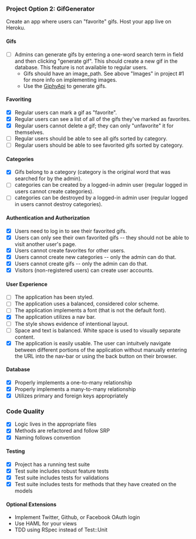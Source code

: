 ### Project Option 2: GifGenerator

Create an app where users can "favorite" gifs. Host your app live on Heroku.

#### Gifs

- [ ] Admins can generate gifs by entering a one-word search term in field and then clicking "generate gif". This should create a new gif in the database. This feature is not available to regular users.
  - Gifs should have an image_path. See above "Images" in project #1 for more info on implementing images.
  - Use the [GiphyApi](https://github.com/giphy/GiphyAPI) to generate gifs.

#### Favoriting

- [x] Regular users can mark a gif as "favorite".
- [x] Regular users can see a list of all of the gifs they've marked as favorites.
- [x] Regular users cannot delete a gif; they can only "unfavorite" it for themselves.
- [ ] Regular users should be able to see all gifs sorted by category.
- [ ] Regular users should be able to see favorited gifs sorted by category.

#### Categories

- [x] Gifs belong to a category (category is the original word that was searched for by the admin).
- [ ] categories can be created by a logged-in admin user (regular logged in users cannot create categories).
- [ ] categories can be destroyed by a logged-in admin user (regular logged in users cannot destroy categories).

#### Authentication and Authorization

- [x] Users need to log in to see their favorited gifs.
- [x] Users can only see their own favorited gifs -- they should not be able to visit another user's page.
- [x] Users cannot create favorites for other users.
- [x] Users cannot create new categories -- only the admin can do that.
- [x] Users cannot create gifs -- only the admin can do that.
- [x] Visitors (non-registered users) can create user accounts.

#### User Experience

- [ ] The application has been styled.
- [ ] The application uses a balanced, considered color scheme.
- [ ] The application implements a font (that is not the default font).
- [x] The application utilizes a nav bar.
- [ ] The style shows evidence of intentional layout.
- [ ] Space and text is balanced. White space is used to visually separate content.
- [x] The application is easily usable. The user can intuitvely navigate between different portions of the application without manually entering the URL into the nav-bar or using the back button on their browser.

#### Database

- [x] Properly implements a one-to-many relationship
- [x] Properly implements a many-to-many relationship
- [x] Utilizes primary and foreign keys appropriately

### Code Quality

- [x] Logic lives in the appropriate files
- [x] Methods are refactored and follow SRP
- [x] Naming follows convention

#### Testing

- [x] Project has a running test suite
- [x] Test suite includes robust feature tests
- [x] Test suite includes tests for validations
- [x] Test suite includes tests for methods that they have created on the models

#### Optional Extensions

- Implement Twitter, Github, or Facebook OAuth login
- Use HAML for your views
- TDD using RSpec instead of Test::Unit
